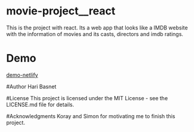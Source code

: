 # movie-project\_\_react

This is the project with react. Its a web app that looks like a IMDB website with the information of movies and its casts, directors and imdb ratings.

# Demo
[demo-netlify](https://peaceful-noether-1b0670.netlify.com/)

#Author
Hari Basnet

#License
This project is licensed under the MIT License - see the LICENSE.md file for details.

#Acknowledgments
Koray and Simon for motivating me to finish this project. 